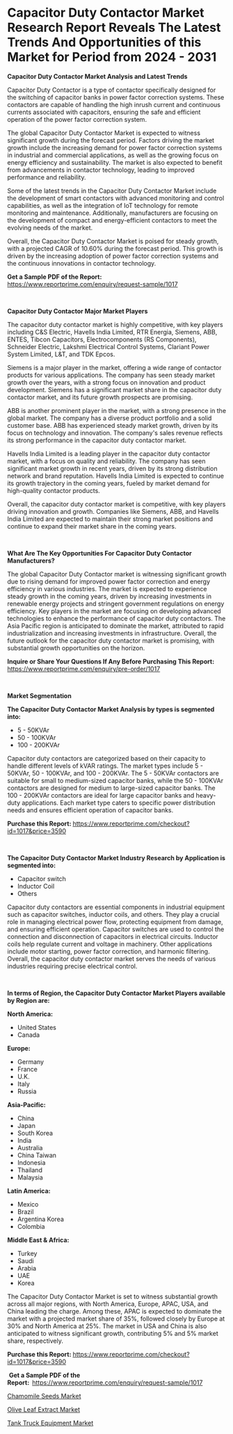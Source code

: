 <p><h1>Capacitor Duty Contactor Market Research Report Reveals The Latest Trends And Opportunities of this Market for Period from 2024 - 2031</h1></p><p><strong>Capacitor Duty Contactor Market Analysis and Latest Trends</strong></p>
<p><p>Capacitor Duty Contactor is a type of contactor specifically designed for the switching of capacitor banks in power factor correction systems. These contactors are capable of handling the high inrush current and continuous currents associated with capacitors, ensuring the safe and efficient operation of the power factor correction system.</p><p>The global Capacitor Duty Contactor Market is expected to witness significant growth during the forecast period. Factors driving the market growth include the increasing demand for power factor correction systems in industrial and commercial applications, as well as the growing focus on energy efficiency and sustainability. The market is also expected to benefit from advancements in contactor technology, leading to improved performance and reliability.</p><p>Some of the latest trends in the Capacitor Duty Contactor Market include the development of smart contactors with advanced monitoring and control capabilities, as well as the integration of IoT technology for remote monitoring and maintenance. Additionally, manufacturers are focusing on the development of compact and energy-efficient contactors to meet the evolving needs of the market.</p><p>Overall, the Capacitor Duty Contactor Market is poised for steady growth, with a projected CAGR of 10.60% during the forecast period. This growth is driven by the increasing adoption of power factor correction systems and the continuous innovations in contactor technology.</p></p>
<p><strong>Get a Sample PDF of the Report:&nbsp;</strong> <a href="https://www.reportprime.com/enquiry/request-sample/1017">https://www.reportprime.com/enquiry/request-sample/1017</a></p>
<p>&nbsp;</p>
<p><strong>Capacitor Duty Contactor Major Market Players</strong></p>
<p><p>The capacitor duty contactor market is highly competitive, with key players including C&S Electric, Havells India Limited, RTR Energia, Siemens, ABB, ENTES, Tibcon Capacitors, Electrocomponents (RS Components), Schneider Electric, Lakshmi Electrical Control Systems, Clariant Power System Limited, L&T, and TDK Epcos.</p><p>Siemens is a major player in the market, offering a wide range of contactor products for various applications. The company has seen steady market growth over the years, with a strong focus on innovation and product development. Siemens has a significant market share in the capacitor duty contactor market, and its future growth prospects are promising.</p><p>ABB is another prominent player in the market, with a strong presence in the global market. The company has a diverse product portfolio and a solid customer base. ABB has experienced steady market growth, driven by its focus on technology and innovation. The company's sales revenue reflects its strong performance in the capacitor duty contactor market.</p><p>Havells India Limited is a leading player in the capacitor duty contactor market, with a focus on quality and reliability. The company has seen significant market growth in recent years, driven by its strong distribution network and brand reputation. Havells India Limited is expected to continue its growth trajectory in the coming years, fueled by market demand for high-quality contactor products.</p><p>Overall, the capacitor duty contactor market is competitive, with key players driving innovation and growth. Companies like Siemens, ABB, and Havells India Limited are expected to maintain their strong market positions and continue to expand their market share in the coming years.</p></p>
<p>&nbsp;</p>
<p><strong>What Are The Key Opportunities For Capacitor Duty Contactor Manufacturers?</strong></p>
<p><p>The global Capacitor Duty Contactor market is witnessing significant growth due to rising demand for improved power factor correction and energy efficiency in various industries. The market is expected to experience steady growth in the coming years, driven by increasing investments in renewable energy projects and stringent government regulations on energy efficiency. Key players in the market are focusing on developing advanced technologies to enhance the performance of capacitor duty contactors. The Asia Pacific region is anticipated to dominate the market, attributed to rapid industrialization and increasing investments in infrastructure. Overall, the future outlook for the capacitor duty contactor market is promising, with substantial growth opportunities on the horizon.</p></p>
<p><strong>Inquire or Share Your Questions If Any Before Purchasing This Report:</strong> <a href="https://www.reportprime.com/enquiry/pre-order/1017">https://www.reportprime.com/enquiry/pre-order/1017</a></p>
<p>&nbsp;</p>
<p><strong>Market Segmentation</strong></p>
<p><strong>The Capacitor Duty Contactor Market Analysis by types is segmented into:</strong></p>
<p><ul><li>5 - 50KVAr</li><li>50 - 100KVAr</li><li>100 - 200KVAr</li></ul></p>
<p><p>Capacitor duty contactors are categorized based on their capacity to handle different levels of kVAR ratings. The market types include 5 - 50KVAr, 50 - 100KVAr, and 100 - 200KVAr. The 5 - 50KVAr contactors are suitable for small to medium-sized capacitor banks, while the 50 - 100KVAr contactors are designed for medium to large-sized capacitor banks. The 100 - 200KVAr contactors are ideal for large capacitor banks and heavy-duty applications. Each market type caters to specific power distribution needs and ensures efficient operation of capacitor banks.</p></p>
<p><strong>Purchase this Report:&nbsp;</strong><a href="https://www.reportprime.com/checkout?id=1017&price=3590">https://www.reportprime.com/checkout?id=1017&price=3590</a></p>
<p>&nbsp;</p>
<p><strong>The Capacitor Duty Contactor Market Industry Research by Application is segmented into:</strong></p>
<p><ul><li>Capacitor switch</li><li>Inductor Coil</li><li>Others</li></ul></p>
<p><p>Capacitor duty contactors are essential components in industrial equipment such as capacitor switches, inductor coils, and others. They play a crucial role in managing electrical power flow, protecting equipment from damage, and ensuring efficient operation. Capacitor switches are used to control the connection and disconnection of capacitors in electrical circuits. Inductor coils help regulate current and voltage in machinery. Other applications include motor starting, power factor correction, and harmonic filtering. Overall, the capacitor duty contactor market serves the needs of various industries requiring precise electrical control.</p></p>
<p>&nbsp;</p>
<p><strong>In terms of Region, the Capacitor Duty Contactor Market Players available by Region are:</strong></p>
<p>
    <p> <strong> North America: </strong>
        <ul>
            <li>United States</li>
            <li>Canada</li>
        </ul>
        </p> 
    <p> <strong> Europe: </strong>
        <ul>
            <li>Germany</li>
            <li>France</li>
            <li>U.K.</li>
            <li>Italy</li>
            <li>Russia</li>
        </ul>
        </p> 
    <p> <strong> Asia-Pacific: </strong>
        <ul>
            <li>China</li>
            <li>Japan</li>
            <li>South Korea</li>
            <li>India</li>
            <li>Australia</li>
            <li>China Taiwan</li>
            <li>Indonesia</li>
            <li>Thailand</li>
            <li>Malaysia</li>
        </ul>
        </p> 
    <p> <strong> Latin America: </strong>
        <ul>
            <li>Mexico</li>
            <li>Brazil</li>
            <li>Argentina Korea</li>
            <li>Colombia</li>
        </ul>
        </p> 
    <p> <strong> Middle East & Africa: </strong>
        <ul>
            <li>Turkey</li>
            <li>Saudi</li>
            <li>Arabia</li>
            <li>UAE</li>
            <li>Korea</li>
        </ul>
    </p>
    </p>
<p><p>The Capacitor Duty Contactor Market is set to witness substantial growth across all major regions, with North America, Europe, APAC, USA, and China leading the charge. Among these, APAC is expected to dominate the market with a projected market share of 35%, followed closely by Europe at 30% and North America at 25%. The market in USA and China is also anticipated to witness significant growth, contributing 5% and 5% market share, respectively.</p></p>
<p><strong>Purchase this Report: </strong><a href="https://www.reportprime.com/checkout?id=1017&price=3590">https://www.reportprime.com/checkout?id=1017&price=3590</a></p>
<p>&nbsp;<strong>Get a Sample PDF of the Report:&nbsp;&nbsp;</strong><a href="https://www.reportprime.com/enquiry/request-sample/1017">https://www.reportprime.com/enquiry/request-sample/1017</a></p>
<p><strong></strong></p>
<p><p><a href="https://issuu.com/reportprime-2/docs/chamomile-seeds-market-size-2030.pptx">Chamomile Seeds Market</a></p><p><a href="https://issuu.com/reportprime-2/docs/olive-leaf-extract-market-size-2030.pptx">Olive Leaf Extract Market</a></p><p><a href="https://view.publitas.com/reportprime-1/tank-truck-equipment-market-research-report-unlocks-analysis-on-the-market-financial-status-market-size-and-market-revenue-upto-2031/">Tank Truck Equipment Market</a></p></p>